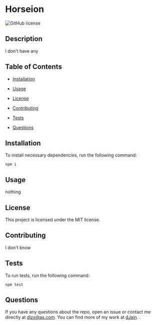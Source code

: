 # Horseion
![GitHub license](https://img.shields.io/badge/license-MIT-blue.svg)

## Description

I don't have any

## Table of Contents 

* [Installation](#installation)

* [Usage](#usage)

* [License](#license)

* [Contributing](#contributing)

* [Tests](#tests)

* [Questions](#questions)

## Installation

To install necessary dependencies, run the following command:

```
npm i
```

## Usage

nothing

## License

This project is licensed under the MIT license.
  
## Contributing

I don't know

## Tests

To run tests, run the following command:

```
npm test
```

## Questions

If you have any questions about the repo, open an issue or contact me directly at dizx@as.com. You can find more of my work at [dJain](https://github.com/dJain/).
.
